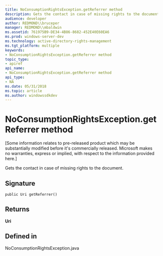 ```yaml
---
title: NoConsumptionRightsException.getReferrer method
description: Gets the contact in case of missing rights to the document.
audience: developer
author: REDMOND\\bruceper
manager: REDMOND\\mbaldwin
ms.assetid: 761975B9-DE34-4B86-8682-452E40E60EA6
ms.prod: windows-server-dev
ms.technology: active-directory-rights-management
ms.tgt_platform: multiple
keywords:
- NoConsumptionRightsException.getReferrer method
topic_type:
- apiref
api_name:
- NoConsumptionRightsException.getReferrer method
api_type:
- NA
ms.date: 05/31/2018
ms.topic: article
ms.author: windowssdkdev
---
```


# NoConsumptionRightsException.getReferrer method

\[Some information relates to pre-released product which may be substantially modified before it's commercially released. Microsoft makes no warranties, express or implied, with respect to the information provided here.\]

Gets the contact in case of missing rights to the document.

## Signature

``` syntax
public Uri getReferrer()
```

## Returns

**Uri**

## Defined in

NoConsumptionRightsException.java

 

 




